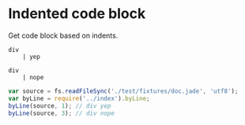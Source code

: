 # Indented code block
Get code block based on indents.

```jade
div
    | yep

div
    | nope

```

```js
var source = fs.readFileSync('./test/fixtures/doc.jade', 'utf8');
var byLine = require('../index').byLine;
byLine(source, 1); // div yep
byLine(source, 3); // div nope
```